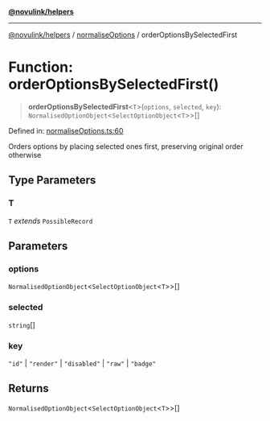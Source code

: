 [**@novulink/helpers**](../../README.md)

***

[@novulink/helpers](../../modules.md) / [normaliseOptions](../README.md) / orderOptionsBySelectedFirst

# Function: orderOptionsBySelectedFirst()

> **orderOptionsBySelectedFirst**\<`T`\>(`options`, `selected`, `key`): `NormalisedOptionObject`\<`SelectOptionObject`\<`T`\>\>[]

Defined in: [normaliseOptions.ts:60](https://github.com/M-Media-Group/app.novu.link/blob/d43aa75d61cafdf214ab3b4b66ffcaae1fde7b4e/packages/helpers/src/normaliseOptions.ts#L60)

Orders options by placing selected ones first, preserving original order otherwise

## Type Parameters

### T

`T` *extends* `PossibleRecord`

## Parameters

### options

`NormalisedOptionObject`\<`SelectOptionObject`\<`T`\>\>[]

### selected

`string`[]

### key

`"id"` | `"render"` | `"disabled"` | `"raw"` | `"badge"`

## Returns

`NormalisedOptionObject`\<`SelectOptionObject`\<`T`\>\>[]

